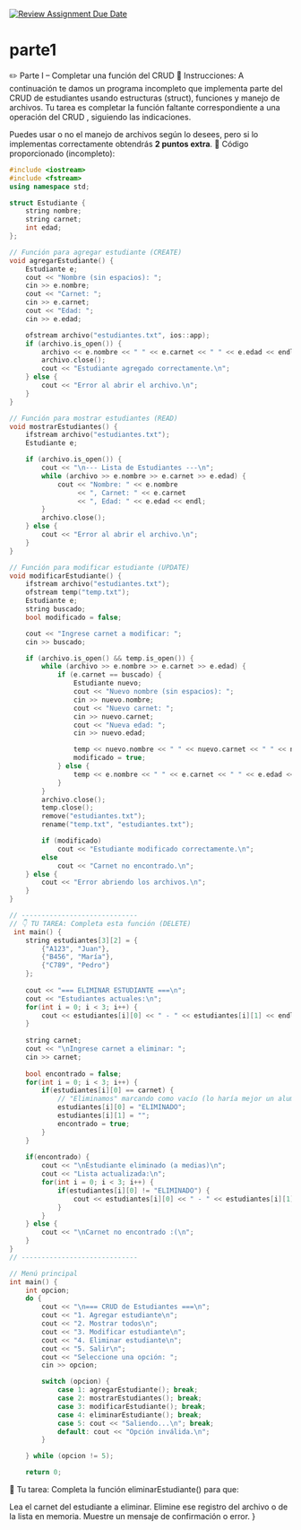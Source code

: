 [![Review Assignment Due Date](https://classroom.github.com/assets/deadline-readme-button-22041afd0340ce965d47ae6ef1cefeee28c7c493a6346c4f15d667ab976d596c.svg)](https://classroom.github.com/a/kuYFMccO)
# parte1
✏️ Parte I – Completar una función del CRUD
📝 Instrucciones:
A continuación te damos un programa incompleto que implementa parte del CRUD de estudiantes usando estructuras (struct), funciones y manejo de archivos. Tu tarea es completar la función faltante correspondiente a una operación del CRUD , siguiendo las indicaciones.

Puedes usar o no el manejo de archivos según lo desees, pero si lo implementas correctamente obtendrás **2 puntos extra**.
🔧 Código proporcionado (incompleto):


```cpp
#include <iostream>
#include <fstream>
using namespace std;

struct Estudiante {
    string nombre;
    string carnet;
    int edad;
};

// Función para agregar estudiante (CREATE)
void agregarEstudiante() {
    Estudiante e;
    cout << "Nombre (sin espacios): ";
    cin >> e.nombre;
    cout << "Carnet: ";
    cin >> e.carnet;
    cout << "Edad: ";
    cin >> e.edad;

    ofstream archivo("estudiantes.txt", ios::app);
    if (archivo.is_open()) {
        archivo << e.nombre << " " << e.carnet << " " << e.edad << endl;
        archivo.close();
        cout << "Estudiante agregado correctamente.\n";
    } else {
        cout << "Error al abrir el archivo.\n";
    }
}

// Función para mostrar estudiantes (READ)
void mostrarEstudiantes() {
    ifstream archivo("estudiantes.txt");
    Estudiante e;

    if (archivo.is_open()) {
        cout << "\n--- Lista de Estudiantes ---\n";
        while (archivo >> e.nombre >> e.carnet >> e.edad) {
            cout << "Nombre: " << e.nombre 
                 << ", Carnet: " << e.carnet
                 << ", Edad: " << e.edad << endl;
        }
        archivo.close();
    } else {
        cout << "Error al abrir el archivo.\n";
    }
}

// Función para modificar estudiante (UPDATE)
void modificarEstudiante() {
    ifstream archivo("estudiantes.txt");
    ofstream temp("temp.txt");
    Estudiante e;
    string buscado;
    bool modificado = false;

    cout << "Ingrese carnet a modificar: ";
    cin >> buscado;

    if (archivo.is_open() && temp.is_open()) {
        while (archivo >> e.nombre >> e.carnet >> e.edad) {
            if (e.carnet == buscado) {
                Estudiante nuevo;
                cout << "Nuevo nombre (sin espacios): ";
                cin >> nuevo.nombre;
                cout << "Nuevo carnet: ";
                cin >> nuevo.carnet;
                cout << "Nueva edad: ";
                cin >> nuevo.edad;

                temp << nuevo.nombre << " " << nuevo.carnet << " " << nuevo.edad << endl;
                modificado = true;
            } else {
                temp << e.nombre << " " << e.carnet << " " << e.edad << endl;
            }
        }
        archivo.close();
        temp.close();
        remove("estudiantes.txt");
        rename("temp.txt", "estudiantes.txt");

        if (modificado)
            cout << "Estudiante modificado correctamente.\n";
        else
            cout << "Carnet no encontrado.\n";
    } else {
        cout << "Error abriendo los archivos.\n";
    }
}

// -----------------------------
// 👇 TU TAREA: Completa esta función (DELETE)
 int main() {
    string estudiantes[3][2] = {
        {"A123", "Juan"},
        {"B456", "María"},
        {"C789", "Pedro"}
    };
    
    cout << "=== ELIMINAR ESTUDIANTE ===\n";
    cout << "Estudiantes actuales:\n";
    for(int i = 0; i < 3; i++) {
        cout << estudiantes[i][0] << " - " << estudiantes[i][1] << endl;
    }
    
    string carnet;
    cout << "\nIngrese carnet a eliminar: ";
    cin >> carnet;
    
    bool encontrado = false;
    for(int i = 0; i < 3; i++) {
        if(estudiantes[i][0] == carnet) {
            // "Eliminamos" marcando como vacío (lo haría mejor un alumno avanzado)
            estudiantes[i][0] = "ELIMINADO";
            estudiantes[i][1] = "";
            encontrado = true;
        }
    }
    
    if(encontrado) {
        cout << "\nEstudiante eliminado (a medias)\n";
        cout << "Lista actualizada:\n";
        for(int i = 0; i < 3; i++) {
            if(estudiantes[i][0] != "ELIMINADO") {
                cout << estudiantes[i][0] << " - " << estudiantes[i][1] << endl;
            }
        }
    } else {
        cout << "\nCarnet no encontrado :(\n";
    }
}
// -----------------------------

// Menú principal
int main() {
    int opcion;
    do {
        cout << "\n=== CRUD de Estudiantes ===\n";
        cout << "1. Agregar estudiante\n";
        cout << "2. Mostrar todos\n";
        cout << "3. Modificar estudiante\n";
        cout << "4. Eliminar estudiante\n";
        cout << "5. Salir\n";
        cout << "Seleccione una opción: ";
        cin >> opcion;

        switch (opcion) {
            case 1: agregarEstudiante(); break;
            case 2: mostrarEstudiantes(); break;
            case 3: modificarEstudiante(); break;
            case 4: eliminarEstudiante(); break;
            case 5: cout << "Saliendo...\n"; break;
            default: cout << "Opción inválida.\n";
        }

    } while (opcion != 5);

    return 0;
```
📌 Tu tarea:
Completa la función eliminarEstudiante() para que:

Lea el carnet del estudiante a eliminar.
Elimine ese registro del archivo o de la lista en memoria.
Muestre un mensaje de confirmación o error.
}
